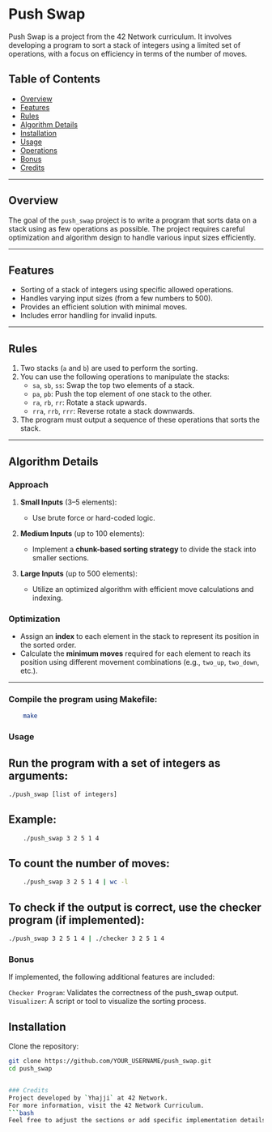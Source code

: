 # Push Swap  

Push Swap is a project from the 42 Network curriculum. It involves developing a program to sort a stack of integers using a limited set of operations, with a focus on efficiency in terms of the number of moves.  

## Table of Contents  
- [Overview](#overview)  
- [Features](#features)  
- [Rules](#rules)  
- [Algorithm Details](#algorithm-details)  
- [Installation](#installation)  
- [Usage](#usage)  
- [Operations](#operations)  
- [Bonus](#bonus)  
- [Credits](#credits)  

---

## Overview  
The goal of the `push_swap` project is to write a program that sorts data on a stack using as few operations as possible. The project requires careful optimization and algorithm design to handle various input sizes efficiently.

---

## Features  
- Sorting of a stack of integers using specific allowed operations.  
- Handles varying input sizes (from a few numbers to 500).  
- Provides an efficient solution with minimal moves.  
- Includes error handling for invalid inputs.  

---

## Rules  
1. Two stacks (`a` and `b`) are used to perform the sorting.  
2. You can use the following operations to manipulate the stacks:  
   - `sa`, `sb`, `ss`: Swap the top two elements of a stack.  
   - `pa`, `pb`: Push the top element of one stack to the other.  
   - `ra`, `rb`, `rr`: Rotate a stack upwards.  
   - `rra`, `rrb`, `rrr`: Reverse rotate a stack downwards.  
3. The program must output a sequence of these operations that sorts the stack.

---

## Algorithm Details  
### Approach  
1. **Small Inputs** (3–5 elements):  
   - Use brute force or hard-coded logic.  

2. **Medium Inputs** (up to 100 elements):  
   - Implement a **chunk-based sorting strategy** to divide the stack into smaller sections.  

3. **Large Inputs** (up to 500 elements):  
   - Utilize an optimized algorithm with efficient move calculations and indexing.

### Optimization  
- Assign an **index** to each element in the stack to represent its position in the sorted order.  
- Calculate the **minimum moves** required for each element to reach its position using different movement combinations (e.g., `two_up`, `two_down`, etc.).  

---

### Compile the program using Makefile:

```bash
    make 
```

### Usage
## Run the program with a set of integers as arguments:

```bash
./push_swap [list of integers] 
``` 
## Example:

```bash
    ./push_swap 3 2 5 1 4
```

## To count the number of moves:

```bash
    ./push_swap 3 2 5 1 4 | wc -l
```  
## To check if the output is correct, use the checker program (if implemented):

```bash
./push_swap 3 2 5 1 4 | ./checker 3 2 5 1 4
```

### Bonus
If implemented, the following additional features are included:

`Checker Program`: Validates the correctness of the push_swap output.
`Visualizer`: A script or tool to visualize the sorting process.



## Installation  
Clone the repository:  
```bash  
git clone https://github.com/YOUR_USERNAME/push_swap.git  
cd push_swap  


### Credits
Project developed by `Yhajji` at 42 Network.
For more information, visit the 42 Network Curriculum.
```bash
Feel free to adjust the sections or add specific implementation details for your project. Let me know if you'd like additional help with any section!
``` 

